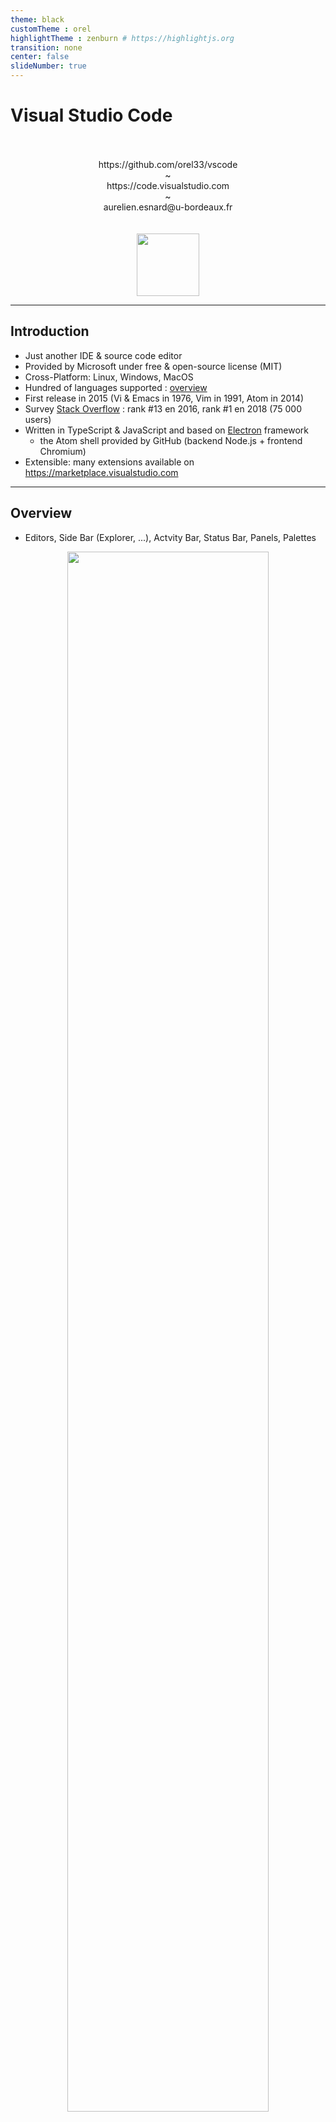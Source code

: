 ```yaml
---
theme: black
customTheme : orel
highlightTheme : zenburn # https://highlightjs.org
transition: none
center: false
slideNumber: true
---
```


# Visual Studio Code

<br>
<br>
<center><url>https://github.com/orel33/vscode</url></center>
<center> ~ </center>
<center><url>https://code.visualstudio.com</url></center>
<center> ~ </center>
<center>aurelien.esnard@u-bordeaux.fr</center>
<br>
<br>

<center><img src="img/icon.svg" width="100" align="middle"></center>

---

## Introduction

* Just another IDE & source code editor
* Provided by Microsoft under free & open-source license (MIT)
* Cross-Platform: Linux, Windows, MacOS
* Hundred of languages supported : [overview](https://code.visualstudio.com/docs/languages/overview)
* First release in 2015 (Vi & Emacs in 1976, Vim in 1991, Atom in 2014)
* Survey [Stack Overflow](https://insights.stackoverflow.com/survey/2018/#development-environments-and-tools) : rank #13 en 2016, rank #1 en 2018 (75 000 users)
* Written in TypeScript & JavaScript and based on [Electron](https://github.com/electron/electron) framework
  * the Atom shell provided by GitHub (backend Node.js + frontend Chromium)
* Extensible: many extensions available on <https://marketplace.visualstudio.com>

---

## Overview

* Editors, Side Bar (Explorer, ...), Actvity Bar, Status Bar, Panels, Palettes

<center><img src="https://code.visualstudio.com/assets/docs/getstarted/userinterface/hero.png" width=80%></center>

Note:
* https://code.visualstudio.com/docs/getstarted/userinterface

---

## Installation

Installation on Debian Linux: 

```bash
URL="https://vscode-update.azurewebsites.net/1.27.2/linux-deb-x64/stable"
sudo apt-get install gdebi
wget $URL -O /tmp/vscode.deb
sudo gdebi /tmp/vscode.deb
```

Then, run *code* in your working directory as follow:

```bash
code .
```

Install extensions:

* integrated extension manager (side bar) vs command line

```bash
code --list-extensions
code --install-extension <extension name>
```

Settings:

* setting button in activity bar (Ctrl+,)
* user settings (~/.vscode/\*.json) vs workspace settings (./.vscode/\*.json)
* keyboard shortcuts (emacs & vim keymap)

---

## C/C++ Programming

* Extension C/C++ (provided by Microsoft)
* code navigation, smart completion / hinting ([IntelliSense](https://code.visualstudio.com/docs/editor/intellisense)), code formatting (clang-format), linting, debugging, refactoring

<https://blogs.msdn.microsoft.com/vcblog/2016/03/31/cc-extension-for-visual-studio-code/>

Note:
* Code Formatting (Ctrl + Shift + I)
* Go to Definition (F12), Go to Declaration (Ctrl + F12), Peek Definition (Ctrl + Shift + F10)
* Show Declaration (Hover) / Show Definition (Ctrl + Hover)

---

## C/C++ Building and Running

* configure a build task
* 


Note: 
* https://blogs.msdn.microsoft.com/vcblog/2016/03/31/cc-extension-for-visual-studio-code/#building

---

## C/C++ Debugging

<center><img src="https://msdnshared.blob.core.windows.net/media/2016/03/debugging-all-up.png" width=80%></center>

Note:
* https://github.com/Microsoft/vscode-cpptools/blob/master/launch.md
* https://blogs.msdn.microsoft.com/vcblog/2016/03/31/cc-extension-for-visual-studio-code/#debugging

---

## CMake Project

* Extensions: CMake & CMake Tools


Note: 
* CMake / CTest (compilation out-of-source, kit de dev, sélection d'option CMake, ...)
* [Documentation](https://vector-of-bool.github.io/docs/vscode-cmake-tools/getting_started.html)

---

## Python & JavaScript

* Python support with linting, debugging, code formatting, refactoring, unit tests, ... (extension *Python*)
* Run code snippet or code file for multiple languages... (extension *Code Runner*)
* Linter pour JavaScript (extension *ESLint*)

<center><img src="https://raw.githubusercontent.com/formulahendry/vscode-code-runner/master/images/usage.gif" width=80%></center>

Note:
* What about the Jupyter notebook for Python?

---

## Writing in MarkDown

* syntax highlighting, outline, preview on-the-fly (Ctrl+K V), ...
* formatting, list editing and more (extenion *Markdown All in One*) + linting (extension *mardownlint*)
* Show Markdown as *Reveal.js* presentation in browser (extension *vscode-reveal*)

<center><img src="img/snap-markdown.png" width=80%></center>


Note:
* <https://ia.net/writer/support/general/markdown-guide>

---

## Writing in LaTeX

* highlighting, smart completion, building, view PDF, linting, ... (extension *LaTeX Workshop*)
* multilingual spell checker (extension *Spell Right*)

<center><img src="img/snap-latex.png" width=80%></center>

---

## GIT

* Amazing Git support with *GitLens* & *Git History* extensions: blame, diff, branch, log, ...

<center><img src="https://raw.githubusercontent.com/eamodio/vscode-gitlens/master/images/gitlens-preview.gif" width=80%></center>

Note:
* git config credential.helper store
* Demo CI with Inria Gitlab

---

## Keyboard Shortcuts

| Shortcut        | Description                             |
| --------------- | --------------------------------------- |
| Ctrl+P          | quick open file palette                 |
| Ctrl+Shift+P    | quick open command palette              |
| Ctrl+K Ctrl+T   | change theme                            |
| Ctrl+K Z        | zen mode (Esc Esc to escape)            |
| Ctrl+J / Ctrl+B | toggle panel / side bar visibility      |
| Ctrl+,          | edit user & workspace settings          |
| Ctrl+W          | close current editor                    |
| Ctrl+N          | new file                                |
| Ctrl+O          | open file                               |
| Ctrl+S          | save / save as file                     |
| Ctrl+/          | toggle line(s) comment                  |
| Alt+↑ / Alt+↓   | move line(s) up / down                  |
| Alt+Z           | toggle line wrapping                    |
| Ctrl+Space      | trigger suggestion for completion       |
| Ctrl+Shift+I    | code formatting                         |
| F12 / Ctrl+F12  | go to function definition / declaration |
| Ctrl+Shift+F10  | peek definition                         |
| Ctrl+Shift+V    | Markdown preview                        |
| Ctrl+⇟ / Ctrl+⇞ | move to next / previous editor          |

<!-- | Ctrl+Shift+C    | open external terminal                      | -->


* [Linux Refcard](https://code.visualstudio.com/shortcuts/keyboard-shortcuts-linux.pdf)


Note:
* F7 : compiler le projet (à condition qu'il soit déjà bien configuré)
* crtl + f : chercher dans le fichier courant ; F3 : next : shift + F3 : previous
* ctrl + c, ctrl + x, ctrl + v, + ctrl + z / y

---

## My Favorite Extensions

* [C/C++][ext-cpp], [Python][ext-python]
* [CMake][ext-cmake], [CMake Tools][ext-cmaketools]
* [GitLens][ext-gitlens] + [Git History][ext-githistory] (view git log, file history, compare branches or commits)
* [Code Runner][ext-coderunner] (run code snippet or code file for multiple language)
* [Spell Right][ext-spellright] (multilingual spellchecker)
* [Path IntelliSense][ext-path] (filename auto-completion)
* [Latex Workshop][ext-latex] (LaTeX support, preview, compile, autocomplete, colorize, and more...)
* [Markdown All In One][ext-markdown] + [Markdown Lint][ext-markdownlint] (..., linting) 

Note:
* https://codeburst.io/top-javascript-vscode-extensions-for-faster-development-c687c39596f5
* Settings Sync: <https://github.com/shanalikhan/code-settings-sync>
* VSCode Icons, Dracula Theme, VS Live Share, Todo Highlighter, Rainbow brackets & indent, Insert Unicode ...
* How about extensions for Docker, Node.js, Android?
* Extensions written in TypeScript / JavaScript and published on [Market Place](https://marketplace.visualstudio.com)
* [Extending Visual Studio Code](https://code.visualstudio.com/docs/extensions/overview)

[ext-cpp]: https://marketplace.visualstudio.com/items?itemName=ms-vscode.cpptools "C/C++ extension"
[ext-python]: https://marketplace.visualstudio.com/items?itemName=ms-python.python "Python extension"
[ext-cmake]: https://marketplace.visualstudio.com/items?itemName=twxs.cmake "CMake extension"
[ext-cmaketools]: https://marketplace.visualstudio.com/items?itemName=vector-of-bool.cmake-tools "CMake Tools extension"
[ext-gitlens]: https://marketplace.visualstudio.com/items?itemName=eamodio.gitlens "GitLens extension"
[ext-coderunner]: https://marketplace.visualstudio.com/items?itemName=formulahendry.code-runner "Code Runner extension"
[ext-spellright]: https://marketplace.visualstudio.com/items?itemName=ban.spellright "Spell Right extension"
[ext-path]: https://marketplace.visualstudio.com/items?itemName=christian-kohler.path-intellisense "Path IntelliSense extension"
[ext-latex]: https://marketplace.visualstudio.com/items?itemName=James-Yu.latex-workshop "Latex Workshop extension"
[ext-githistory]: https://marketplace.visualstudio.com/items?itemName=donjayamanne.githistory "Git history extension"
[ext-markdown]: https://marketplace.visualstudio.com/items?itemName=yzhang.markdown-all-in-one "Markdown All in One extension"
[ext-markdownlint]: https://marketplace.visualstudio.com/items?itemName=yzhang.markdown-all-in-one "Markdown All in One extension"

---

## Demo

* demo hello.c
* demo hello.cmake
* demo hello.py

TODO: end this

---

## About this Document

This document is written in *Markdown* and converted into slides by the extension *vscode-reveal* (based on [Reval.js](https://revealjs.com)).

This presentation and all demo are available on [GitHub](https://github.com/orel33/vscode):

```bash
git clone https://github.com/orel33/vscode.git
```

Acknowledgment: Pierre Ramet

---

<!-- ## Two Cols

<div style="text-align: left; float: left;">
<p data-markdown>| coucou | pouet |</p>
<p data-markdown>|--------|-------|</p>
<p data-markdown>| coucou | pouet |</p>
<p data-markdown>| coucou | pouet |</p>
 </div>

  <div style="text-align: left; float: right;">
    <p data-markdown>- This is my first right element</p>
    <p data-markdown>- This is my second rightelement</p>
  </div> -->


